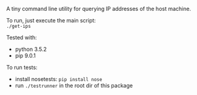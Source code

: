 A tiny command line utility for querying IP addresses of the host machine.

To run, just execute the main script:  
`./get-ips`

Tested with:
- python 3.5.2  
- pip 9.0.1

To run tests:
- install nosetests: `pip install nose`
- run `./testrunner` in the root dir of this package